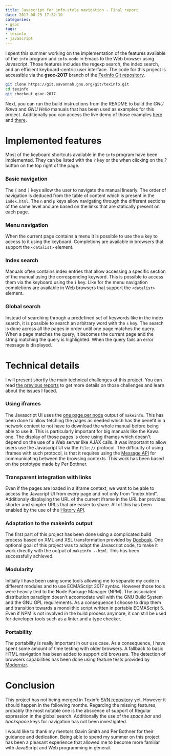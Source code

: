 ```yaml
---
title: Javascript for info-style navigation - Final report
date: 2017-08-25 17:32:10
categories:
- gsoc
tags:
- texinfo
- javascript
---
```


I spent this summer working on the implementation of the features available of the `info` program and `info-mode` in Emacs to the Web browser using Javascript.  Those features includes the regexp search, the index search, and an efficient keyboard-centric user interface. The code for this project is accessible via the **gsoc-2017** branch of the [Texinfo Git repository](https://git.savannah.gnu.org/cgit/texinfo.git/log/?h=gsoc-2017).

```sh
git clone https://git.savannah.gnu.org/git/texinfo.git
cd texinfo
git checkout gsoc-2017
```

Next, you can run the build instructions from the README to build the *GNU Kawa* and *GNU Hello* manuals that has been used as examples for this project.  Additionally you can access the live demo of those examples [here](https://www.gnu.org/software/texinfo/gsoc-2017-js-example/kawa/) and [there](https://www.gnu.org/software/texinfo/gsoc-2017-js-example/hello/).

# Implemented features

Most of the keyboard shortcuts available in the `info` program have been implemented.  They can be listed with the `?` key or the when clicking on the *?* button on the top right of the page.

### Basic navigation

The `[` and `]` keys allow the user to navigate the manual linearly.  The order of navigation is deduced from the table of content which is present in the `index.html`.  The `n` and `p` keys allow navigating through the different sections of the same level and are based on the links that are statically present on each page.

### Menu navigation

When the current page contains a menu it is possible to use the `m` key to access to it using the keyboard.  Completions are available in browsers that support the `<datalist>` element.

### Index search

Manuals often contains index entries that allow accessing a specific section of the manual using the corresponding keyword.  This is possible to access them via the keyboard using the `i` key.  Like for the menu navigation completions are available in Web browsers that support the `<datalist>` element.

### Global search

Instead of searching through a predefined set of keywords like in the index search, it is possible to search an arbitrary word with the `s` key.  The search is done across all the pages in order until one page matches the query.  When a page matches the query, it becomes the current page and the string matching the query is highlighted.  When the query fails an error message is displayed.

# Technical details

I will present shortly the main technical challenges of this project. You can read [the previous reports](http://mathieu.lirzin.emi.u-bordeaux.fr/categories/gsoc/) to get more details on those challenges and learn about the issues I faced.

### Using iframes

The Javascript UI uses the [one page per node](https://www.gnu.org/software/texinfo/manual/texinfo/html_node/HTML-Splitting.html#HTML-Splitting) output of `makeinfo`.  This has been done to allow fetching the pages as needed which has the benefit in a network context to not have to download the whole manual before being able to use it.  This is particularly important for big manuals like the Kawa one.  The display of those pages is done using iframes which doesn't depend on the use of a Web server like AJAX calls.  It was important to allow users use the Javascript UI via the `file://` protocol.  The difficulty of using iframes with such protocol, is that it requires using the [Message API](https://developer.mozilla.org/en-US/docs/Web/API/Window/postMessage) for communicating between the browsing contexts.  This work has been based on the prototype made by Per Bothner.

### Transparent integration with links

Even if the pages are loaded in a iframe context, we want to be able to access the Javacript UI from every page and not only from "index.html".  Additionaly displaying the URL of the current iframe in the URL bar provides shorter and simpler URLs that are easier to share.  All of this has been enabled by the use of the [History API](https://developer.mozilla.org/en-US/docs/Web/API/History_API).

### Adaptation to the makeinfo output

The first part of this project has been done using a complicated build process based on XML and XSL transformation provided by [Docbook](http://docbook.org/).  One optional goal of this project was to adapt the Javascript code, to make it work directly with the output of `makeinfo --html`.  This has been successfully achieved.

### Modularity

Initially I have been using some tools allowing me to separate my code in different modules and to use ECMAScript 2017 syntax.  However those tools were heavily tied to the Node Package Manager (NPM).  The associated distribution paradigm doesn't accomodate well with the GNU Build System and the GNU GPL requirements.  As a consequence I choose to drop them and transition towards a monolithic script written in portable ECMAScript 5.  Even if NPM is not involved in the build process anymore, it can still be used for developer tools such as a linter and a type checker.

### Portability

The portability is really important in our use case.  As a consequence, I have spent some amount of time testing with older browsers.  A fallback to basic HTML navigation has been added to support old browsers.  The detection of browsers capabilities has been done using feature tests provided by [Modernizr](https://modernizr.com/).

# Conclusion

This project has not being merged in Texinfo [SVN repository](https://svn.savannah.gnu.org/viewvc/texinfo/trunk/) yet.  However it should happen in the following months.  Regarding the missing features, probably the most notable one is the abscence of support of Regular expression in the global search.  Additionally the use of the *space bar* and *backspace* keys for navigation has not been investigated.

I would like to thank my mentors Gavin Smith and Per Bothner for their guidance and dedication.  Being able to spend my summer on this project has been a pleasant experience that allowed me to become more familiar with JavaScript and Web programming in general.
